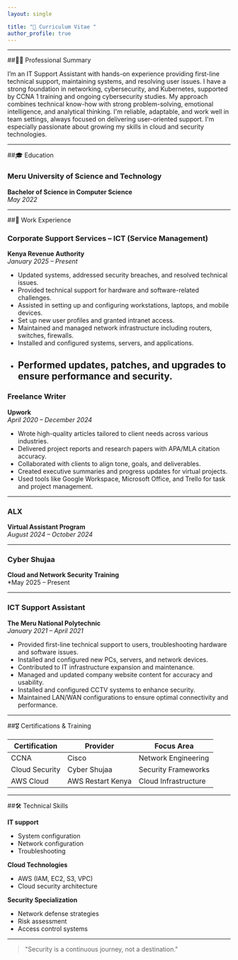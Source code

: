 ```yaml
---
layout: single

title: "📜 Curriculum Vitae "
author_profile: true
---
```


---

##👩‍💻  Professional Summary

I’m an IT Support Assistant with hands-on experience providing first-line technical support,
maintaining systems, and resolving user issues. I have a strong foundation in networking,
cybersecurity, and Kubernetes, supported by CCNA 1 training and ongoing cybersecurity
studies. My approach combines technical know-how with strong problem-solving, emotional
intelligence, and analytical thinking. I'm reliable, adaptable, and work well in team settings,
always focused on delivering user-oriented support. I'm especially passionate about growing my
skills in cloud and security technologies.

---

##🎓 Education

###  Meru University of Science and Technology  
**Bachelor of Science in Computer Science**  
*May 2022*

---

##💼 Work Experience
### Corporate Support Services – ICT (Service Management)  
**Kenya Revenue Authority**  
*January 2025 – Present*

- Updated systems, addressed security breaches, and resolved technical issues.  
- Provided technical support for hardware and software-related challenges.  
- Assisted in setting up and configuring workstations, laptops, and mobile devices.  
- Set up new user profiles and granted intranet access.  
- Maintained and managed network infrastructure including routers, switches, firewalls.  
- Installed and configured systems, servers, and applications.  
- Performed updates, patches, and upgrades to ensure performance and security.
  ---
###  Freelance Writer  
**Upwork**  
*April 2020 – December 2024*

- Wrote high-quality articles tailored to client needs across various industries.  
- Delivered project reports and research papers with APA/MLA citation accuracy.  
- Collaborated with clients to align tone, goals, and deliverables.  
- Created executive summaries and progress updates for virtual projects.  
-  Used tools like Google Workspace, Microsoft Office, and Trello for task and project management.

---

###  ALX  
**Virtual Assistant Program**  
*August 2024 – October 2024*

---

### Cyber Shujaa  
**Cloud and Network Security Training**  
*May 2025 – Present

---
### ICT Support Assistant  
**The Meru National Polytechnic**  
*January 2021 – April 2021*

- Provided first-line technical support to users, troubleshooting hardware and software issues.  
-  Installed and configured new PCs, servers, and network devices.  
- Contributed to IT infrastructure expansion and maintenance.  
- Managed and updated company website content for accuracy and usability.  
- Installed and configured CCTV systems to enhance security.  
-  Maintained LAN/WAN configurations to ensure optimal connectivity and performance.

---

##🎖️ Certifications & Training

| Certification | Provider | Focus Area |
|--------------|----------|------------|
| CCNA | Cisco | Network Engineering |
| Cloud Security | Cyber Shujaa | Security Frameworks |
| AWS Cloud | AWS Restart Kenya | Cloud Infrastructure |
 
---

##🛠️ Technical Skills

**IT support**
- System configuration
- Network configuration
- Troubleshooting 

**Cloud Technologies**  
- AWS (IAM, EC2, S3, VPC)
- Cloud security architecture

**Security Specialization**  
- Network defense strategies
- Risk assessment
- Access control systems

---


> "Security is a continuous journey, not a destination."
